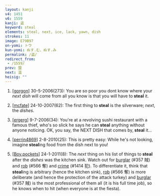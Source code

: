 ```yaml
---
layout: kanji
v4: 1451
v6: 1559
kanji: 盗
keyword: steal
elements: steal, next, ice, lack, yawn, dish
strokes: 11
image: E79B97
on-yomi: トウ
kun-yomi: ぬす.む、ぬす.み
permalink: /盗/
redirect_from:
 - /1559/
prev: 盟
next: 温
heisig: ""
---
```


1) [<a href="http://kanji.koohii.com/profile/gorgon">gorgon</a>] 30-5-2006(273): You are so poor you dont know where your <em>next dish</em> will come from all you know is that you will have to<strong> steal</strong> it.

2) [<a href="http://kanji.koohii.com/profile/mcfate">mcfate</a>] 24-10-2007(62): The first thing to<strong> steal</strong> is the silverware; <em>next</em>, the <em>dishes</em>.

3) [<a href="http://kanji.koohii.com/profile/ergerg">ergerg</a>] 9-7-2006(34): You&#039;re at a revolving sushi restaurant with a famous thief, who&#039;s so slick he says he can<strong> steal</strong> anything without anyone noticing. OK, you say, the NEXT DISH that comes by,<strong> steal</strong> it...

4) [<a href="http://kanji.koohii.com/profile/perrin4869">perrin4869</a>] 2-8-2010(25): This is pretty easy: While he&#039;s not looking, imagine<strong> steal</strong>ing food from the dish next to you!

5) [<a href="http://kanji.koohii.com/profile/Boy.pockets">Boy.pockets</a>] 24-1-2011(8): The <em>next</em> thing on his list of things to<strong> steal</strong> after the <em>dishes</em> was the kitchen sink. Watch out for <a href="../v4/357.html">burglar</a> (#357 賊) and <a href="../v4/566.html">rob</a> (#566 奪) and <a href="../v4/1414.html">crime</a> (#1414 犯). To differentiate it, think that<strong> steal</strong>ing is arbitrary (hence the kitchen sink), <a href="../v4/566.html">rob</a> (#566 奪) is more deliberate (and hence the protection of the attack turkey) and <a href="../v4/357.html">burglar</a> (#357 賊) is the most professional of them all (it is his full time job), so he knows when to hit (when everyone is at the fiesta).


